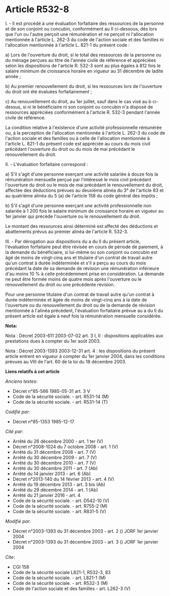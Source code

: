 # Article R532-8

I. - Il est procédé à une évaluation forfaitaire des ressources de la personne et de son conjoint ou concubin, conformément
au II ci-dessous, dès lors que l'un ou l'autre perçoit une rémunération et ne perçoit ni l'allocation mentionnée à l'article
L. 262-3 du code de l'action sociale et des familles ni l'allocation mentionnée à l'article L. 821-1 du présent code :

a) Lors de l'ouverture du droit, si le total des ressources de la personne ou du ménage perçues au titre de l'année civile de
référence et appréciées selon les dispositions de l'article R. 532-3 sont au plus égales à 812 fois le salaire minimum de
croissance horaire en vigueur au 31 décembre de ladite année ;

b) Au premier renouvellement du droit, si les ressources lors de l'ouverture du droit ont été évaluées forfaitairement ;

c) Au renouvellement du droit, au 1er juillet, sauf dans le cas visé au b ci-dessus, si ni le bénéficiaire ni son conjoint ou
concubin n'a disposé de ressources appréciées conformément à l'article R. 532-3 pendant l'année civile de référence.

La condition relative à l'existence d'une activité professionnelle rémunérée ou, à la perception de l'allocation mentionnée à
l'article L. 262-3 du code de l'action sociale et des familles ou à celle de l'allocation mentionnée à l'article L. 821-1 du
présent code est appréciée au cours du mois civil précédant l'ouverture du droit ou du mois de mai précédant le
renouvellement du droit.

II. - L'évaluation forfaitaire correspond :

a) S'il s'agit d'une personne exerçant une activité salariée à douze fois la rémunération mensuelle perçue par l'intéressé le
mois civil précédant l'ouverture du droit ou le mois de mai précédant le renouvellement du droit, affectée des déductions
prévues au deuxième alinéa du 3° de l'article 83 et au quatrième alinéa du 5 (a) de l'article 158 du code général des
impôts ;

b) S'il s'agit d'une personne exerçant une activité professionnelle non salariée à 1 200 fois le salaire minimum de
croissance horaire en vigueur au 1er janvier qui précède l'ouverture ou le renouvellement du droit.

Le montant des ressources ainsi déterminé est affecté des déductions et abattements prévus au premier alinéa de l'article R.
532-3.

III. - Par dérogation aux dispositions du a du II du présent article, l'évaluation forfaitaire peut être révisée en cours de
période de paiement, à la demande du bénéficiaire, si lui-même ou son conjoint ou concubin est âgé de moins de vingt-cinq ans
et titulaire d'un contrat de travail autre qu'un contrat à durée indéterminée et s'il a perçu au cours du mois précédant la
date de sa demande de révision une rémunération inférieure d'au moins 10 % à celle précédemment prise en considération. La
demande ne peut être formée moins de quatre mois après l'ouverture ou le renouvellement du droit ou une précédente révision.

Pour une personne titulaire d'un contrat de travail autre qu'un contrat à durée indéterminée et âgée de moins de vingt-cinq
ans à la date de l'ouverture ou du renouvellement du droit ou de la demande de révision mentionnée à l'alinéa précédent,
l'évaluation forfaitaire prévue au a du II du présent article est égale à neuf fois la rémunération mensuelle considérée.

**Nota:**

Nota : Décret 2003-611 2003-07-02 art. 3 I, II : dispositions applicables aux prestations dues à compter du 1er août 2003.

Nota : Décret 2003-1393 2003-12-31 art. 4 : les dispositions du présent article entrent en vigueur à compter du 1er janvier
2004, dans les conditions prévues au VIII de l'art. 60 de la loi du 18 décembre 2003.

**Liens relatifs à cet article**

_Anciens textes_:

  - Décret n°85-566 1985-05-31 art. 3 V
  - Code de la sécurité sociale. - art. R531-14 (M)
  - Code de la sécurité sociale. - art. R531-14 (T)

_Codifié par_:

  - Décret n°85-1353 1985-12-17

_Cité par_:

  - Arrêté du 26 décembre 2000 - art. 1 ter (V)
  - Décret n°2008-1024 du 7 octobre 2008 - art. 1 (V)
  - Arrêté du 31 décembre 2008 - art. 7 (V)
  - Arrêté du 30 décembre 2009 - art. 7 (V)
  - Arrêté du 30 décembre 2010 - art. 7 (V)
  - Arrêté du 30 décembre 2011 - art. 7 (Ab)
  - Arrêté du 14 janvier 2013 - art. 6 (Ab)
  - Décret n°2013-140 du 14 février 2013 - art. 4 (V)
  - Arrêté du 19 décembre 2013 - art. 3 bis (Ab)
  - Arrêté du 29 décembre 2014 - art. 1 (Ab)
  - Arrêté du 21 janvier 2016 - art. 4
  - Code de la sécurité sociale. - art. D542-10 (V)
  - Code de la sécurité sociale. - art. R755-2 (M)
  - Code de la sécurité sociale. - art. R831-5 (V)

_Modifié par_:

  - Décret n°2003-1393 du 31 décembre 2003 - art. 2 () JORF 1er janvier 2004
  - Décret n°2003-1393 du 31 décembre 2003 - art. 3 () JORF 1er janvier 2004

_Cite_:

  - CGI 158
  - Code de la sécurité sociale L821-1, R532-3, 83
  - Code de la sécurité sociale. - art. L821-1 (M)
  - Code de la sécurité sociale. - art. R532-3 (M)
  - Code de l'action sociale et des familles - art. L262-3 (V)
